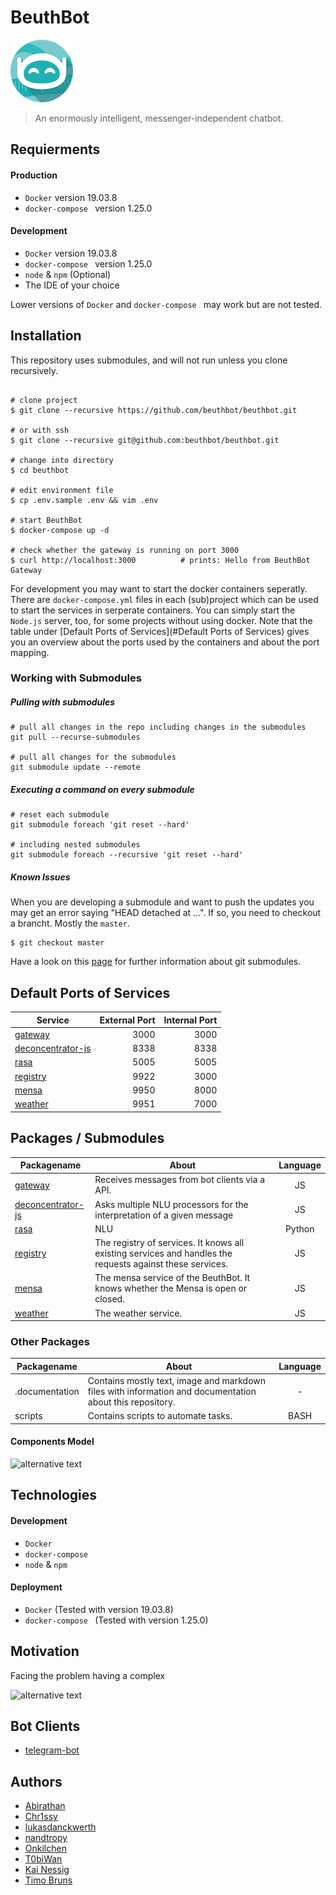 # BeuthBot

![Icon](.documentation/BeuthBotIcon100.png "Icon")

> An enormously intelligent, messenger-independent chatbot.

## Requierments

#### Production

* `Docker` version 19.03.8
* `docker-compose ` version 1.25.0

#### Development

* `Docker` version 19.03.8
* `docker-compose ` version 1.25.0
* `node` & `npm` (Optional)
* The IDE of your choice

Lower versions of `Docker` and `docker-compose ` may work but are not tested.

## Installation

This repository uses submodules, and will not run unless you clone recursively.

```shell script

# clone project
$ git clone --recursive https://github.com/beuthbot/beuthbot.git

# or with ssh
$ git clone --recursive git@github.com:beuthbot/beuthbot.git

# change into directory
$ cd beuthbot

# edit environment file
$ cp .env.sample .env && vim .env

# start BeuthBot
$ docker-compose up -d

# check whether the gateway is running on port 3000
$ curl http://localhost:3000          # prints: Hello from BeuthBot Gateway
```

For development you may want to start the docker containers seperatly. There are `docker-compose.yml` files in each (sub)project which can be used to start the services in serperate containers. You can simply start the `Node.js` server, too, for some projects without using docker. Note that the table under [Default Ports of Services](#Default Ports of Services) gives you an overview about the ports used by the containers and about the port mapping.

### Working with Submodules

##### Pulling with submodules

```shell
# pull all changes in the repo including changes in the submodules
git pull --recurse-submodules

# pull all changes for the submodules
git submodule update --remote
```

##### Executing a command on every submodule

```shell
# reset each submodule
git submodule foreach 'git reset --hard'

# including nested submodules
git submodule foreach --recursive 'git reset --hard'
```

##### Known Issues

When you are developing a submodule and want to push the updates you may get an error saying "HEAD detached at ...". If so, you need to checkout a brancht. Mostly the `master`.

``` shell script
$ git checkout master
```

Have a look on this [page](https://www.vogella.com/tutorials/GitSubmodules/article.html) for further information about git submodules.

## Default Ports of Services

| Service | External Port | Internal Port |
| ------- | ------------: | ------------: |
| [gateway](https://github.com/beuthbot/gateway) | 3000 | 3000 |
| [deconcentrator-js](https://github.com/beuthbot/deconcentrator-js) | 8338 | 8338 |
| [rasa](https://github.com/beuthbot/rasa) | 5005 | 5005 |
| [registry](https://github.com/beuthbot/registry) | 9922 | 3000 |
| [mensa](https://github.com/beuthbot/mensa) | 9950 | 8000 |
| [weather](https://github.com/beuthbot/weather) | 9951 | 7000 |



## Packages / Submodules

| **Packagename** | **About** | **Language** |
| --------------- | --------- | :----------: |
| [gateway](https://github.com/beuthbot/gateway) | Receives messages from bot clients via a API. | JS |
| [deconcentrator-js](https://github.com/beuthbot/deconcentrator-js) | Asks multiple NLU processors for the interpretation of a given message | JS |
| [rasa](https://github.com/beuthbot/rasa) | NLU | Python |
| [registry](https://github.com/beuthbot/registry) | The registry of services. It knows all existing services and handles the requests against these services. | JS |
| [mensa](https://github.com/beuthbot/mensa) | The mensa service of the BeuthBot. It knows whether the Mensa is open or closed. | JS |
| [weather](https://github.com/beuthbot/weather) | The weather service. | JS |



### Other Packages

| **Packagename** | **About** | **Language** |
| --------------- | --------- | :----------: |
| .documentation | Contains mostly text, image and markdown files with information and documentation about this repository. | - |
| scripts | Contains scripts to automate tasks. | BASH |

#### Components Model

![alternative text](http://www.plantuml.com/plantuml/proxy?cache=no&src=https://raw.githubusercontent.com/beuthbot/beuthbot/master/.documentation/uml/components.txt)

## Technologies

#### Development

* `Docker`
* `docker-compose `
* `node` & `npm`

#### Deployment

* `Docker` (Tested with version 19.03.8)
* `docker-compose ` (Tested with version 1.25.0)

## Motivation

Facing the problem having a complex 

![alternative text](http://www.plantuml.com/plantuml/proxy?cache=no&src=https://raw.githubusercontent.com/beuthbot/beuthbot/master/.documentation/uml/repository.txt)

## Bot Clients

* [telegram-bot](https://github.com/beuthbot/telegram-bot)

## Authors

* [Abirathan](https://github.com/Abirathan)
* [Chr1ssy](https://github.com/Chr1ssy)
* [lukasdanckwerth](https://github.com/lukasdanckwerth)
* [nandtropy](https://github.com/nandtropy)
* [Onkilchen](https://github.com/Onkilchen)
* [T0biWan](https://github.com/T0biWan)
* [Kai Nessig](https://github.com/tiberius)
* [Timo Bruns](https://github.com/TimoBruns)

